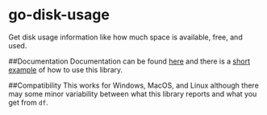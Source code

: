 go-disk-usage
=============

Get disk usage information like how much space is available, free, and used.  

##Documentation
Documentation can be found [here](https://godoc.org/github.com/ricochet2200/go-disk-usage/du) and there is a [short example](https://github.com/ricochet2200/go-disk-usage/blob/master/duexample.go) of how to use this library.

##Compatibility
This works for Windows, MacOS, and Linux although there may some minor variability between what this library reports and what you get from `df`.

